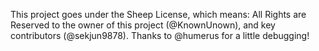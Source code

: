 This project goes under the Sheep License, which means:
All Rights are Reserved to the owner of this project (@KnownUnown), and key contributors (@sekjun9878). Thanks to @humerus for a little debugging!